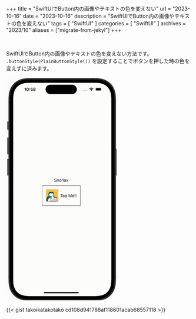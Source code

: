 +++
title = "SwiftUIでButton内の画像やテキストの色を変えない"
url = "2023-10-16"
date = "2023-10-16"
description = "SwiftUIでButton内の画像やテキストの色を変えない"
tags = [
  "SwiftUI"
]
categories = [
  "SwiftUI"
]
archives = "2023/10"
aliases = ["migrate-from-jekyl"]
+++

<br>

SwiftUIでButton内の画像やテキストの色を変えない方法です。
`.buttonStyle(PlainButtonStyle())` を設定することでボタンを押した時の色を変えずに済みます。

<img src="1.gif" width="300px" alt="SwiftUIでButton内の画像やテキストの色を変えない">

{{< gist takoikatakotako cd108d941788af118601acab68557118 >}}
